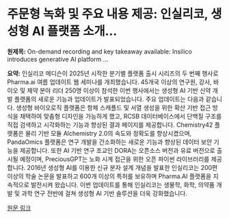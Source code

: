 # 주문형 녹화 및 주요 내용 제공: 인실리코, 생성형 AI 플랫폼 소개...

**원제목:** On-demand recording and key takeaway available: Insilico introduces generative AI platform ...

**요약:** 인실리코 메디슨이 2025년 시작한 분기별 플랫폼 출시 시리즈의 두 번째 행사로 Pharma.ai 여름 업데이트 웹 세미나를 개최했습니다.  45개국 이상의 연구원, 강사, 바이오 및 제약 분야 리더 250명 이상이 참석한 이번 행사에서는 생성형 AI 기반 신약 개발 플랫폼의 새로운 기능과 업데이트가 발표되었습니다.  주요 업데이트는 다음과 같습니다.  생성형 바이오로직 플랫폼은 항체 스캐폴드 및 서열 생성을 위한 확산 기반 접근 방식을 채택하여 맞춤형 디자인을 가능하게 했고, RCSB 데이터베이스에서 단백질 구조를 직접 검색하고 시각화하는 기능과 향상된 결과 페이지를 제공합니다.  Chemistry42 플랫폼은 물리 기반 모듈 Alchemistry 2.0의 속도와 정확도를 향상시켰으며,  PandaOmics 플랫폼은 연구 개발을 간소화하는 새로운 기능과 향상된 데이터 보안 기능을 제공합니다.  또한 AI 기반 연구 조교인 DORA는 오픈소스 버전과 유료 버전으로 출시될 예정이며, PreciousGPT는 노화 시계 접근을 위한 오픈 파이썬 라이브러리를 제공합니다.  2016년 생성형 AI를 이용한 신규 분자 설계 개념을 발표한 인실리코는 200편 이상의 학술 논문을 발표하고 600개 이상의 특허를 보유하며 Pharma.AI 플랫폼을 지속적으로 발전시켜 왔습니다.  이번 업데이트를 통해 인실리코는 생물학, 화학, 의약품 개발 및 과학 연구 전반에 걸쳐 생성형 AI 기반 솔루션을 더욱 강화했습니다.

[원문 링크](https://www.eurekalert.org/news-releases/1092204)
